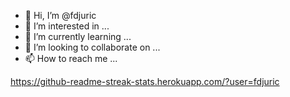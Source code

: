 - 👋 Hi, I’m @fdjuric
- 👀 I’m interested in ...
- 🌱 I’m currently learning ...
- 💞️ I’m looking to collaborate on ...
- 📫 How to reach me ...

https://github-readme-streak-stats.herokuapp.com/?user=fdjuric

